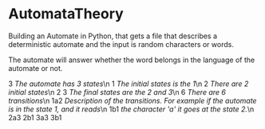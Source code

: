 # AutomataTheory


Building an Automate in Python, that gets a file that describes a deterministic automate
and the input is random characters or words.

The automate will answer whether the word belongs in the language of the automate or not.

3         *The automate has 3 states*\n
1         *The initial states is the 1*\n
2         *There are 2 initial states*\n
2 3       *The final states are the 2 and 3*\n
6         *There are 6 transitions*\n
1a2       *Description of the transitions. For example if the automate is in the state 1, and it reads*\n
1b1       *the character 'a' it goes at the state 2.*\n
2a3
2b1
3a3
3b1

